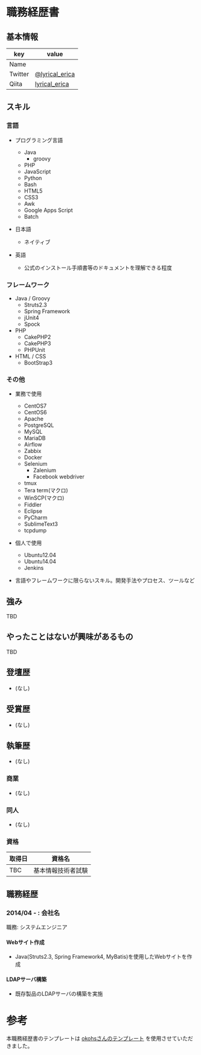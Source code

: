 # 職務経歴書

## 基本情報

|key|value|
|---|-----|
|Name| |
|Twitter|[@lyrical_erica](https://twitter.com/lyrical_erica)|
|Qiita|[lyrical_erica](http://qiita.com/lyrical_erica)|

## スキル

### 言語

- プログラミング言語
    - Java
        - groovy
    - PHP
    - JavaScript
    - Python
    - Bash
    - HTML5
    - CSS3
    - Awk
    - Google Apps Script
    - Batch

- 日本語
    - ネイティブ
- 英語
    - 公式のインストール手順書等のドキュメントを理解できる程度

### フレームワーク
- Java / Groovy
    - Struts2.3
    - Spring Framework
    - jUnit4
    - Spock
- PHP
    - CakePHP2
    - CakePHP3
    - PHPUnit
- HTML / CSS
    - BootStrap3

### その他
- 業務で使用
    - CentOS7
    - CentOS6
    - Apache
    - PostgreSQL
    - MySQL
    - MariaDB
    - Airflow
    - Zabbix
    - Docker
    - Selenium
        - Zalenium
        - Facebook webdriver
    - tmux
    - Tera term(マクロ)
    - WinSCP(マクロ)
    - Fiddler
    - Eclipse
    - PyCharm
    - SublimeText3
    - tcpdump
- 個人で使用
    - Ubuntu12.04
    - Ubuntu14.04
    - Jenkins

- 言語やフレームワークに限らないスキル。開発手法やプロセス、ツールなど

## 強み
TBD
## やったことはないが興味があるもの
TBD

## 登壇歴
- (なし)

## 受賞歴
- (なし)

## 執筆歴
- (なし)

### 商業
- (なし)

### 同人
- (なし)

### 資格
| 取得日 | 資格名             |
|--------|--------------------|
| TBC    | 基本情報技術者試験 |

## 職務経歴

### 2014/04 - : 会社名

職務: システムエンジニア

#### Webサイト作成

- Java(Struts2.3, Spring Framework4, MyBatis)を使用したWebサイトを作成

#### LDAPサーバ構築

- 既存製品のLDAPサーバの構築を実施


# 参考
本職務経歴書のテンプレートは [okohsさんのテンプレート](https://github.com/okohs/Curriculum-Vitae-template) を使用させていただきました。